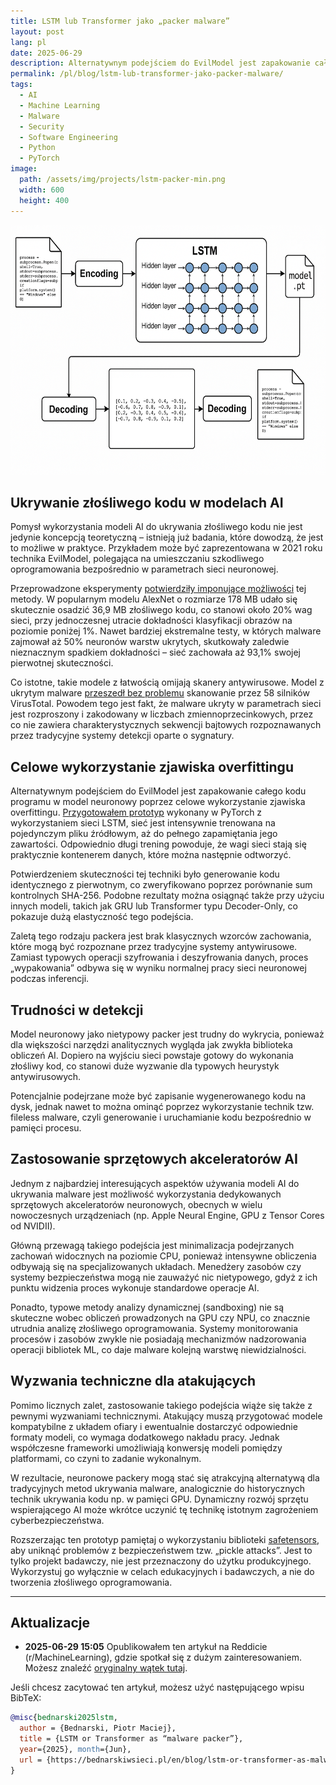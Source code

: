 ```yaml
---
title: LSTM lub Transformer jako „packer malware”
layout: post
lang: pl
date: 2025-06-29
description: Alternatywnym podejściem do EvilModel jest zapakowanie całego kodu programu w model neuronowy poprzez celowe wykorzystanie zjawiska overfittingu.
permalink: /pl/blog/lstm-lub-transformer-jako-packer-malware/
tags:
  - AI
  - Machine Learning
  - Malware
  - Security
  - Software Engineering
  - Python
  - PyTorch
image:
  path: /assets/img/projects/lstm-packer-min.png
  width: 600
  height: 400
---
```


<img class="post-image" width="600" height="400" src="/assets/img/projects/lstm-packer-min.png" alt="LSTM or Transformer as malware packer">

## Ukrywanie złośliwego kodu w modelach AI

Pomysł wykorzystania modeli AI do ukrywania złośliwego kodu nie jest jedynie koncepcją teoretyczną – istnieją już badania, które dowodzą, że jest to możliwe w praktyce. Przykładem może być zaprezentowana w 2021 roku technika EvilModel, polegająca na umieszczaniu szkodliwego oprogramowania bezpośrednio w parametrach sieci neuronowej.

Przeprowadzone eksperymenty [potwierdziły imponujące możliwości](https://ar5iv.labs.arxiv.org/html/2107.08590) tej metody. W popularnym modelu AlexNet o rozmiarze 178 MB udało się skutecznie osadzić 36,9 MB złośliwego kodu, co stanowi około 20% wag sieci, przy jednoczesnej utracie dokładności klasyfikacji obrazów na poziomie poniżej 1%. Nawet bardziej ekstremalne testy, w których malware zajmował aż 50% neuronów warstw ukrytych, skutkowały zaledwie nieznacznym spadkiem dokładności – sieć zachowała aż 93,1% swojej pierwotnej skuteczności.

Co istotne, takie modele z łatwością omijają skanery antywirusowe. Model z ukrytym malware [przeszedł bez problemu](https://stareintothelightsmypretties.jore.cc/news/n0385327/) skanowanie przez 58 silników VirusTotal. Powodem tego jest fakt, że malware ukryty w parametrach sieci jest rozproszony i zakodowany w liczbach zmiennoprzecinkowych, przez co nie zawiera charakterystycznych sekwencji bajtowych rozpoznawanych przez tradycyjne systemy detekcji oparte o sygnatury.

## Celowe wykorzystanie zjawiska overfittingu

Alternatywnym podejściem do EvilModel jest zapakowanie całego kodu programu w model neuronowy poprzez celowe wykorzystanie zjawiska overfittingu. [Przygotowałem prototyp](https://github.com/piotrmaciejbednarski/lstm-memorizer) wykonany w PyTorch z wykorzystaniem sieci LSTM, sieć jest intensywnie trenowana na pojedynczym pliku źródłowym, aż do pełnego zapamiętania jego zawartości. Odpowiednio długi trening powoduje, że wagi sieci stają się praktycznie kontenerem danych, które można następnie odtworzyć.

Potwierdzeniem skuteczności tej techniki było generowanie kodu identycznego z pierwotnym, co zweryfikowano poprzez porównanie sum kontrolnych SHA-256. Podobne rezultaty można osiągnąć także przy użyciu innych modeli, takich jak GRU lub Transformer typu Decoder-Only, co pokazuje dużą elastyczność tego podejścia.

Zaletą tego rodzaju packera jest brak klasycznych wzorców zachowania, które mogą być rozpoznane przez tradycyjne systemy antywirusowe. Zamiast typowych operacji szyfrowania i deszyfrowania danych, proces „wypakowania” odbywa się w wyniku normalnej pracy sieci neuronowej podczas inferencji.

## Trudności w detekcji

Model neuronowy jako nietypowy packer jest trudny do wykrycia, ponieważ dla większości narzędzi analitycznych wygląda jak zwykła biblioteka obliczeń AI. Dopiero na wyjściu sieci powstaje gotowy do wykonania złośliwy kod, co stanowi duże wyzwanie dla typowych heurystyk antywirusowych.

Potencjalnie podejrzane może być zapisanie wygenerowanego kodu na dysk, jednak nawet to można ominąć poprzez wykorzystanie technik tzw. fileless malware, czyli generowanie i uruchamianie kodu bezpośrednio w pamięci procesu.

## Zastosowanie sprzętowych akceleratorów AI

Jednym z najbardziej interesujących aspektów używania modeli AI do ukrywania malware jest możliwość wykorzystania dedykowanych sprzętowych akceleratorów neuronowych, obecnych w wielu nowoczesnych urządzeniach (np. Apple Neural Engine, GPU z Tensor Cores od NVIDII).

Główną przewagą takiego podejścia jest minimalizacja podejrzanych zachowań widocznych na poziomie CPU, ponieważ intensywne obliczenia odbywają się na specjalizowanych układach. Menedżery zasobów czy systemy bezpieczeństwa mogą nie zauważyć nic nietypowego, gdyż z ich punktu widzenia proces wykonuje standardowe operacje AI.

Ponadto, typowe metody analizy dynamicznej (sandboxing) nie są skuteczne wobec obliczeń prowadzonych na GPU czy NPU, co znacznie utrudnia analizę złośliwego oprogramowania. Systemy monitorowania procesów i zasobów zwykle nie posiadają mechanizmów nadzorowania operacji bibliotek ML, co daje malware kolejną warstwę niewidzialności.

## Wyzwania techniczne dla atakujących

Pomimo licznych zalet, zastosowanie takiego podejścia wiąże się także z pewnymi wyzwaniami technicznymi. Atakujący muszą przygotować modele kompatybilne z układem ofiary i ewentualnie dostarczyć odpowiednie formaty modeli, co wymaga dodatkowego nakładu pracy. Jednak współczesne frameworki umożliwiają konwersję modeli pomiędzy platformami, co czyni to zadanie wykonalnym.

W rezultacie, neuronowe packery mogą stać się atrakcyjną alternatywą dla tradycyjnych metod ukrywania malware, analogicznie do historycznych technik ukrywania kodu np. w pamięci GPU. Dynamiczny rozwój sprzętu wspierającego AI może wkrótce uczynić tę technikę istotnym zagrożeniem cyberbezpieczeństwa.

Rozszerzając ten prototyp pamiętaj o wykorzystaniu biblioteki [safetensors](https://github.com/huggingface/safetensors), aby uniknąć problemów z bezpieczeństwem tzw. „pickle attacks”. Jest to tylko projekt badawczy, nie jest przeznaczony do użytku produkcyjnego. Wykorzystuj go wyłącznie w celach edukacyjnych i badawczych, a nie do tworzenia złośliwego oprogramowania.

---

## Aktualizacje

- **2025-06-29 15:05** Opublikowałem ten artykuł na Reddicie (r/MachineLearning), gdzie spotkał się z dużym zainteresowaniem. Możesz znaleźć [oryginalny wątek tutaj](https://www.reddit.com/r/MachineLearning/comments/1ln4omn/r_lstm_or_transformer_as_malware_packer/?utm_source=share&utm_medium=web3x&utm_name=web3xcss&utm_term=1&utm_content=share_button).

Jeśli chcesz zacytować ten artykuł, możesz użyć następującego wpisu BibTeX:

```bibtex
@misc{bednarski2025lstm,
  author = {Bednarski, Piotr Maciej},
  title = {LSTM or Transformer as “malware packer”},
  year={2025}, month={Jun},
  url = {https://bednarskiwsieci.pl/en/blog/lstm-or-transformer-as-malware-packer/}
}
```